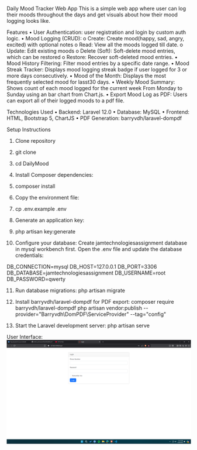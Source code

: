 Daily Mood Tracker Web App
This is a simple web app where user can log their moods throughout the days and get visuals about how their mood logging looks like.

Features
• User Authentication: user registration and login by custom auth logic.
• Mood Logging (CRUD):
o Create: Create mood(happy, sad, angry, excited) with optional notes
o Read: View all the moods logged till date.
o Update: Edit existing moods
o Delete (Soft): Soft-delete mood entries, which can be restored
o Restore: Recover soft-deleted mood entries.
• Mood History Filtering: Filter mood entries by a specific date range.
• Mood Streak Tracker: Displays mood logging streak badge if user logged for 3 or more days consecutively.
• Mood of the Month: Displays the most frequently selected mood for lasst30 days.
• Weekly Mood Summary: Shows count of each mood logged for the current week From Monday to Sunday using an bar chart from Chart.js.
• Export Mood Log as PDF: Users can export all of their logged moods to a pdf file.

Technologies Used
• Backend: Laravel 12.0
• Database: MySQL
• Frontend: HTML, Bootstrap 5, ChartJS
• PDF Generation: barryvdh/laravel-dompdf

Setup Instructions

1. Clone repository
2. git clone
3. cd DailyMood
4. Install Composer dependencies:
5. composer install
6. Copy the environment file:
7. cp .env.example .env
8. Generate an application key:
9. php artisan key:generate

10. Configure your database:
    Create jamtechnologiesassignment database in mysql workbench first.
    Open the .env file and update the database credentials:

DB_CONNECTION=mysql
DB_HOST=127.0.0.1
DB_PORT=3306
DB_DATABASE=jamtechnologiesassignment
DB_USERNAME=root
DB_PASSWORD=qwerty

11. Run database migrations:
    php artisan migrate
12. Install barryvdh/laravel-dompdf for PDF export:
    composer require barryvdh/laravel-dompdf
    php artisan vendor:publish --provider="Barryvdh\DomPDF\ServiceProvider" --tag="config"
    
14. Start the Laravel development server:
    php artisan serve


User Interface:
![Login_Page](https://github.com/stnmy/JamLaravelTask/blob/34b77cc0c6c35566da860ee744537a791aac4008/DailyMood/1.png)
